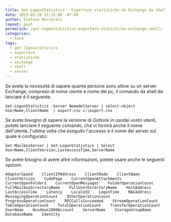 ```yaml
---
title: Get-LogonStatistics - Esportare statistiche da Exchange da shell
date: 2015-05-28 11:15:00 -07:00
author: Stefano Marzorati
layout: post
permalink: /get-logonstatistics-esportare-statistiche-exchange-shell/
categories:
  - Casa
tags:
  - get-logonstatistics
  - esportare
  - statistiche
  - exchange
  - shell
  - server
---
```

Se avete la necessità di sapere quante persone sono attive su un server Exchange, compreso di nome utente e nome del pc, il comando da shell da lanciare è il seguente:   

`Get-LogonStatistics -Server NomedelServer | select-object UserName,ClientName  | export-csv c:\export.csv`   

Se avete bisogno di sapere la versione di Outlook in usodai vostri utenti, potete lanciare il seguente comando, che vi fornirà anche il nome dell'utente, l'ultima volta che eseguito l'accesso e il nome del server sul quale è configurato:   

`Get-MailboxServer | Get-LogonStatistics | Select UserName,ClientVersion,LastAccessTime,ServerName`   

Se avete bisogno di avere altre informazioni, potete usare anche le seguenti opzioni:   

`AdapterSpeed   
ClientIPAddress   
ClientMode   
ClientName   
ClientVersion   
CodePage   
CurrentOpenAttachments   
CurrentOpenFolders   
CurrentOpenMessages   
FolderOperationCount   
FullMailboxDirectoryName   
FullUserDirectoryName   
HostAddress   
LastAccessTime   
Latency   
LocaleID   
LogonTime   
MACAddress   
MessagingOperationCount   
OtherOperationCount   
ProgressOperationCount   
RPCCallsSucceeded   
StreamOperationCount   
TableOperationCount   
TotalOperationCount   
TransferOperationCount   
UserName   
Windows2000Account   
ServerName   
StorageGroupName   
DatabaseName   
Identity`